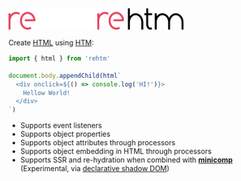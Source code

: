 <img src="logo-dark.svg#gh-dark-mode-only" height="42px"/>
<img src="logo-light.svg#gh-light-mode-only" height="42px"/>

Create [HTML](https://en.wikipedia.org/wiki/HTML) using [HTM](https://github.com/developit/htm):

```js
import { html } from 'rehtm'

document.body.appendChild(html`
  <div onclick=${() => console.log('HI!')}>
    Hellow World!
  </div>
`)
```

- Supports event listeners
- Supports object properties
- Supports object attributes through processors
- Supports object embedding in HTML through processors
- Supports SSR and re-hydration when combined with [**minicomp**](https://github.com/loreanvictor/minicomp) (Experimental, via [declarative shadow DOM](https://github.com/mfreed7/declarative-shadow-dom))
